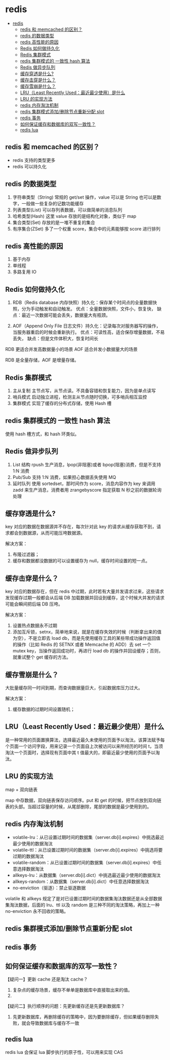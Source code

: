 # redis

<!-- @import "[TOC]" {cmd="toc" depthFrom=1 depthTo=6 orderedList=false} -->

<!-- code_chunk_output -->

- [redis](#redis)
  - [redis 和 memcached 的区别？](#redis-和-memcached-的区别)
  - [redis 的数据类型](#redis-的数据类型)
  - [redis 高性能的原因](#redis-高性能的原因)
  - [Redis 如何做持久化](#redis-如何做持久化)
  - [Redis 集群模式](#redis-集群模式)
  - [redis 集群模式的 一致性 hash 算法](#redis-集群模式的-一致性-hash-算法)
  - [Redis 做异步队列](#redis-做异步队列)
  - [缓存穿透是什么?](#缓存穿透是什么)
  - [缓存击穿是什么？](#缓存击穿是什么)
  - [缓存雪崩是什么？](#缓存雪崩是什么)
  - [LRU（Least Recently Used：最近最少使用）是什么](#lruleast-recently-used最近最少使用是什么)
  - [LRU 的实现方法](#lru-的实现方法)
  - [redis 内存淘汰机制](#redis-内存淘汰机制)
  - [redis 集群模式添加/删除节点重新分配 slot](#redis-集群模式添加删除节点重新分配-slot)
  - [redis 事务](#redis-事务)
  - [如何保证缓存和数据库的双写一致性？](#如何保证缓存和数据库的双写一致性)
  - [redis lua](#redis-lua)

<!-- /code_chunk_output -->

## redis 和 memcached 的区别？

- redis 支持的类型更多
- redis 可以持久化

## redis 的数据类型

1. 字符串类型（String) 常规的 get/set 操作，value 可以是 String 也可以是数字，一般做一些复杂的记数功能缓存
2. 列表类型(List) 可以存列表数据，可以做简单的消息队列
3. 哈希类型(Hash) 这里 value 存放的是结构化对象，类似于 map
4. 集合类型(Set) 存放的是一堆不重复的集合
5. 有序集合(ZSet) 多了一个权重 score，集合中的元素能够按 score 进行排列

## redis 高性能的原因

1. 基于内存
2. 单线程
3. 多路复用 IO

## Redis 如何做持久化

1. RDB（Redis database 内存快照）持久化：保存某个时间点的全量数据快照，分为手动触发和自动触发。
   优点：全量数据快照，文件小，恢复快，
   缺点：最近一次数据可能会丢失，数据量大有瓶颈。

2. AOF（Append Only File 日志文件）持久化：记录每次对服务器写的操作，当服务器重启的时候会重新执行。
   优点：可读性高，适合保存增量数据，不易丢失，
   缺点：但是文件体积大，恢复时间长

RDB 更适合并发高数据量小的场景
AOF 适合并发小数据量大的场景

RDB 是全量存储，AOF 是增量存储。

## Redis 集群模式

1. 主从复制 主节点写，从节点读。不具备容错和恢复能力，因为是单点读写
2. 哨兵模式 启动独立进程，检测主从节点随时切换，可多哨兵相互监控
3. 集群模式 实现了缓存的分布式存储，使用 Hash 槽

## redis 集群模式的 一致性 hash 算法

使用 hash 槽方式，和 hash 环类似。

## Redis 做异步队列

1. List 结构 rpush 生产消息，lpop(非阻塞)或者 bpop(阻塞)消费，但是不支持 1:N 消费
2. Pub/Sub 支持 1:N 消费，如果担心数据丢失使用 MQ
3. 延时队列 使用 sortedset，那时间作为 score，消息内容作为 key 来调用 zadd 来生产消息，消费者用 zrangebyscore 指定获取 N 秒之前的数据轮询处理

## 缓存穿透是什么?

key 对应的数据在数据源并不存在，每次针对此 key 的请求从缓存获取不到，请求都会到数据源，从而可能压垮数据源。

解决方案：

1. 布隆过滤器；
2. 缓存和数据都没数据的可以设置缓存为 null，缓存时间设置的短一点。

## 缓存击穿是什么？

key 对应的数据存在，但在 redis 中过期，此时若有大量并发请求过来，这些请求发现缓存过期一般都会从后端 DB 加载数据并回设到缓存，这个时候大并发的请求可能会瞬间把后端 DB 压垮。

解决方案：

1. 设置热点数据永不过期
2. 添加互斥锁，setnx，简单地来说，就是在缓存失效的时候（判断拿出来的值为空），不是立即去 load db，而是先使用缓存工具的某些带成功操作返回值的操作（比如 Redis 的 SETNX 或者 Memcache 的 ADD）去 set 一个 mutex key，当操作返回成功时，再进行 load db 的操作并回设缓存；否则，就重试整个 get 缓存的方法。

## 缓存雪崩是什么？

大批量缓存同一时间到期，而查询数据量巨大，引起数据库压力过大。

解决方案：

1. 缓存数据的过期时间设置随机；

## LRU（Least Recently Used：最近最少使用）是什么

是一种常用的页面置换算法，选择最近最久未使用的页面予以淘汰。该算法赋予每个页面一个访问字段，用来记录一个页面自上次被访问以来所经历的时间 t，当须淘汰一个页面时，选择现有页面中其 t 值最大的，即最近最少使用的页面予以淘汰。

## LRU 的实现方法

map + 双向链表

map 中存数据，双向链表保存访问顺序。put 和 get 的时候，把节点放到双向链表的头部。当超过容量的时候，从尾部删除，尾部的数据是最少使用到的。

## redis 内存淘汰机制

- volatile-lru：从已设置过期时间的数据集（server.db[i].expires）中挑选最近最少使用的数据淘汰
- volatile-ttl：从已设置过期时间的数据集（server.db[i].expires）中挑选将要过期的数据淘汰
- volatile-random：从已设置过期时间的数据集（server.db[i].expires）中任意选择数据淘汰
- allkeys-lru：从数据集（server.db[i].dict）中挑选最近最少使用的数据淘汰
- allkeys-random：从数据集（server.db[i].dict）中任意选择数据淘汰
- no-enviction（驱逐）：禁止驱逐数据

volatile 和 allkeys 规定了是对已设置过期时间的数据集淘汰数据还是从全部数据集淘汰数据，后面的 lru、ttl 以及 random 是三种不同的淘汰策略，再加上一种 no-enviction 永不回收的策略。

## redis 集群模式添加/删除节点重新分配 slot

## redis 事务

## 如何保证缓存和数据库的双写一致性？

【疑问一】更新 cache 还是淘汰 cache？

1. 复杂点的缓存场景，缓存不单单是数据库中直接取出来的值。
2.

【疑问二】执行顺序的问题：先更新缓存还是先更新数据库？

1. 先更新数据库，再删除缓存的策略中，因为要删除缓存，但如果缓存删除失败，就会导致数据库与缓存不一致

## redis lua

redis lua 会保证 lua 脚步执行的原子性，可以用来实现 CAS
